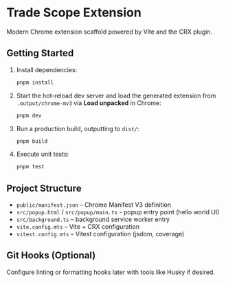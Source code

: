 # Trade Scope Extension

Modern Chrome extension scaffold powered by Vite and the CRX plugin.

## Getting Started

1. Install dependencies:
   ```sh
   pnpm install
   ```
2. Start the hot-reload dev server and load the generated extension from `.output/chrome-mv3` via **Load unpacked** in Chrome:
   ```sh
   pnpm dev
   ```
3. Run a production build, outputting to `dist/`:
   ```sh
   pnpm build
   ```
4. Execute unit tests:
   ```sh
   pnpm test
   ```

## Project Structure

- `public/manifest.json` – Chrome Manifest V3 definition
- `src/popup.html` / `src/popup/main.ts` - popup entry point (hello world UI)
- `src/background.ts` – background service worker entry
- `vite.config.mts` – Vite + CRX configuration
- `vitest.config.mts` – Vitest configuration (jsdom, coverage)

## Git Hooks (Optional)

Configure linting or formatting hooks later with tools like Husky if desired.

